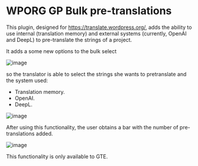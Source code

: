 # WPORG GP Bulk pre-translations

This plugin, designed for https://translate.wordpress.org/, adds the ability to use internal (translation memory) and
external systems (currently, OpenAI and DeepL) to pre-translate the strings of a project.

It adds a some new options to the bulk select 

![image](https://github.com/WordPress/wporg-gp-bulk-pretranslations/assets/1667814/dd8306b0-e325-4bbc-9ede-0d38cb685222)

so the translator is able to select the strings she wants to pretranslate and the system used:
- Translation memory.
- OpenAI.
- DeepL.

![image](https://github.com/WordPress/wporg-gp-bulk-pretranslations/assets/1667814/dd0c969e-8ac3-4e91-8138-d49b9e941a65)

After using this functionality, the user obtains a bar with the number of pre-translations added.

![image](https://github.com/WordPRess/wporg-gp-bulk-pretranslations/assets/1667814/338ff187-e320-49b2-9d72-68623823f8fb)


This functionality is only available to GTE.
